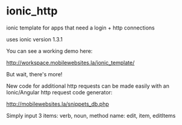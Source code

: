 # ionic_http
ionic template for apps that need a login + http connections

uses ionic version 1.3.1



You can see a working demo here:

http://workspace.mobilewebsites.la/ionic_template/


But wait, there's more!

New code for additional http requests can be made easily with an Ionic/Angular http request code generator:

http://mobilewebsites.la/snippets_db.php


Simply input 3 items: verb, noun, method name: edit, item, editItems
